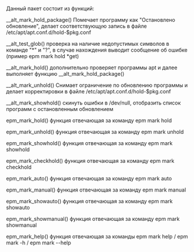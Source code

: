 Данный пакет состоит из функций:

__alt_mark_hold_package() Помечает программу как "Остановлено обновление", делает соответствующую запись в файле /etc/apt/apt.conf.d/hold-$pkg.conf

__alt_test_glob() проверка на наличие недопустимых символов в команде "*" и "?", в случае нахождения выводит сообщение об ошибке (пример epm mark hold *get)

__alt_mark_hold() дополнительно проверяет программы apt и далее выполняет функцию __alt_mark_hold_package() 

__alt_mark_unhold() Снимает ограничение по обновлению программы и делает корректировки в файле /etc/apt/apt.conf.d/hold-$pkg.conf 

__alt_mark_showhold() скинуть ошибки в /dev/null, отобразить список программ с остановленным обновлением

epm_mark_hold() функция отвечающая за команду epm mark hold

epm_mark_unhold() функция отвечающая за команду epm mark unhold

epm_mark_showhold() функция отвечающая за команду epm mark showhold

epm_mark_checkhold() функция отвечающая за команду epm mark checkhold

epm_mark_auto() функция отвечающая за команду epm mark auto

epm_mark_manual() функция отвечающая за команду epm mark manual

epm_mark_showauto() функция отвечающая за команду epm mark showauto

epm_mark_showmanual() функция отвечающая за команду epm mark showmanual

epm_mark_help() функция отвечающая за команды  epm mark help / epm mark -h / epm mark --help
